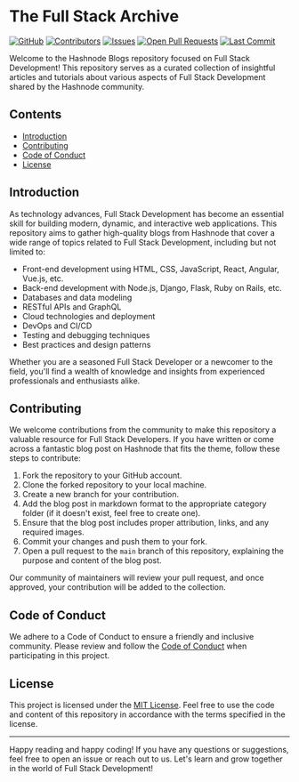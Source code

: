 # The Full Stack Archive

[![GitHub](https://img.shields.io/github/license/lightlessdays/The-Full-Stack-Archive)](https://github.com/lightlessdays/The-Full-Stack-Archive/blob/main/LICENSE)
[![Contributors](https://img.shields.io/github/contributors/lightlessdays/The-Full-Stack-Archive)](https://github.com/lightlessdays/The-Full-Stack-Archive/graphs/contributors)
[![Issues](https://img.shields.io/github/issues/lightlessdays/The-Full-Stack-Archive)](https://github.com/lightlessdays/The-Full-Stack-Archive/issues)
[![Open Pull Requests](https://img.shields.io/github/issues-pr/lightlessdays/The-Full-Stack-Archive)](https://github.com/lightlessdays/The-Full-Stack-Archive/pulls)
[![Last Commit](https://img.shields.io/github/last-commit/lightlessdays/The-Full-Stack-Archive)](https://github.com/lightlessdays/The-Full-Stack-Archive/commits/main)

Welcome to the Hashnode Blogs repository focused on Full Stack Development! This repository serves as a curated collection of insightful articles and tutorials about various aspects of Full Stack Development shared by the Hashnode community.

## Contents

- [Introduction](https://fullstackarchive.hashnode.dev/what-is-the-full-stack-archive)
- [Contributing](#contributing)
- [Code of Conduct](#code-of-conduct)
- [License](LICENSE.md)

## Introduction

As technology advances, Full Stack Development has become an essential skill for building modern, dynamic, and interactive web applications. This repository aims to gather high-quality blogs from Hashnode that cover a wide range of topics related to Full Stack Development, including but not limited to:

- Front-end development using HTML, CSS, JavaScript, React, Angular, Vue.js, etc.
- Back-end development with Node.js, Django, Flask, Ruby on Rails, etc.
- Databases and data modeling
- RESTful APIs and GraphQL
- Cloud technologies and deployment
- DevOps and CI/CD
- Testing and debugging techniques
- Best practices and design patterns

Whether you are a seasoned Full Stack Developer or a newcomer to the field, you'll find a wealth of knowledge and insights from experienced professionals and enthusiasts alike.

## Contributing

We welcome contributions from the community to make this repository a valuable resource for Full Stack Developers. If you have written or come across a fantastic blog post on Hashnode that fits the theme, follow these steps to contribute:

1. Fork the repository to your GitHub account.
2. Clone the forked repository to your local machine.
3. Create a new branch for your contribution.
4. Add the blog post in markdown format to the appropriate category folder (if it doesn't exist, feel free to create one).
5. Ensure that the blog post includes proper attribution, links, and any required images.
6. Commit your changes and push them to your fork.
7. Open a pull request to the `main` branch of this repository, explaining the purpose and content of the blog post.

Our community of maintainers will review your pull request, and once approved, your contribution will be added to the collection.

## Code of Conduct

We adhere to a Code of Conduct to ensure a friendly and inclusive community. Please review and follow the [Code of Conduct](CODE_OF_CONDUCT.md) when participating in this project.

## License

This project is licensed under the [MIT License](LICENSE.md). Feel free to use the code and content of this repository in accordance with the terms specified in the license.

---

Happy reading and happy coding! If you have any questions or suggestions, feel free to open an issue or reach out to us. Let's learn and grow together in the world of Full Stack Development!
